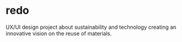 # redo
UX/UI design project about sustainability and technology creating an innovative vision on the reuse of materials.

